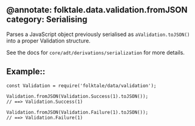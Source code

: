 @annotate: folktale.data.validation.fromJSON
category: Serialising
---

Parses a JavaScript object previously serialised as `aValidation.toJSON()` into a proper Validation structure.

See the docs for `core/adt/derivations/serialization` for more details.


## Example::

    const Validation = require('folktale/data/validation');

    Validation.fromJSON(Validation.Success(1).toJSON());
    // ==> Validation.Success(1)

    Validation.fromJSON(Validation.Failure(1).toJSON());
    // ==> Validation.Failure(1)